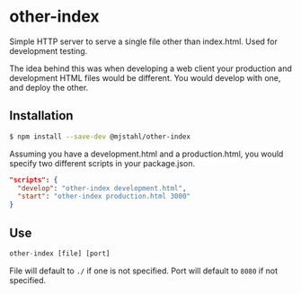 # other-index
Simple HTTP server to serve a single file other than index.html. Used for development testing.

The idea behind this was when developing a web client your production and development
HTML files would be different. You would develop with one, and deploy the other.

## Installation

```sh
$ npm install --save-dev @mjstahl/other-index
```

Assuming you have a development.html and a production.html, you would specify two
different scripts in your package.json.

```json
"scripts": {
  "develop": "other-index development.html",
  "start": "other-index production.html 3000"
}
```

## Use

```js
other-index [file] [port]
```

File will default to `./` if one is not specified. Port will default to `8080` if not specified.
